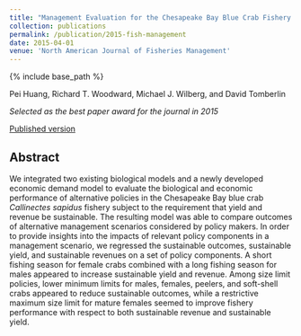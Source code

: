 ```yaml
---
title: "Management Evaluation for the Chesapeake Bay Blue Crab Fishery: An Integrated Bioeconomic Approach"
collection: publications
permalink: /publication/2015-fish-management
date: 2015-04-01
venue: 'North American Journal of Fisheries Management'
---
```

{% include base_path %}

Pei Huang, Richard T. Woodward, Michael J. Wilberg, and David Tomberlin

*Selected as the best paper award for the journal in 2015*

[Published version](https://www.tandfonline.com/doi/abs/10.1080/02755947.2014.986342)

## Abstract

We integrated two existing biological models and a newly developed economic demand model to evaluate the biological and economic performance of alternative policies in the Chesapeake Bay blue crab *Callinectes sapidus* fishery subject to the requirement that yield and revenue be sustainable. The resulting model was able to compare outcomes of alternative management scenarios considered by policy makers. In order to provide insights into the impacts of relevant policy components in a management scenario, we regressed the sustainable outcomes, sustainable yield, and sustainable revenues on a set of policy components. A short fishing season for female crabs combined with a long fishing season for males appeared to increase sustainable yield and revenue. Among size limit policies, lower minimum limits for males, females, peelers, and soft-shell crabs appeared to reduce sustainable outcomes, while a restrictive maximum size limit for mature females seemed to improve fishery performance with respect to both sustainable revenue and sustainable yield.